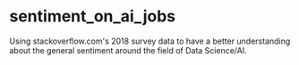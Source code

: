 # sentiment_on_ai_jobs
Using stackoverflow.com's 2018 survey data to have a better understanding about the general sentiment around the field of Data Science/AI.
